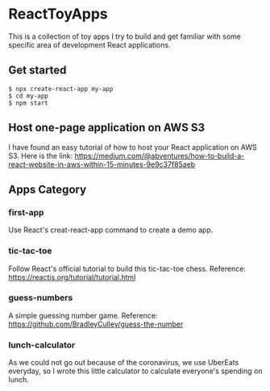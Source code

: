 # ReactToyApps

This is a collection of toy apps I try to build and get familiar with some specific area of development React applications.

## Get started

	$ npx create-react-app my-app
	$ cd my-app
	$ npm start

## Host one-page application on AWS S3

I have found an easy tutorial of how to host your React application on AWS S3. Here is the link: https://medium.com/@abventures/how-to-build-a-react-website-in-aws-within-15-minutes-9e9c37f85aeb

## Apps Category

### first-app

Use React's creat-react-app command to create a demo app.

### tic-tac-toe

Follow React's official tutorial to build this tic-tac-toe chess. Reference: https://reactjs.org/tutorial/tutorial.html

### guess-numbers

A simple guessing number game. Reference: https://github.com/BradleyCulley/guess-the-number

### lunch-calculator

As we could not go out because of the coronavirus, we use UberEats everyday, so I wrote this little calculator to calculate everyone's spending on lunch.


